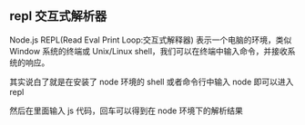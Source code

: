 ## repl 交互式解析器

Node.js REPL(Read Eval Print Loop:交互式解释器) 表示一个电脑的环境，类似 Window 系统的终端或 Unix/Linux shell，我们可以在终端中输入命令，并接收系统的响应。

其实说白了就是在安装了 node 环境的 shell 或者命令行中输入 node 即可以进入 repl

然后在里面输入 js 代码，回车可以得到在 node 环境下的解析结果
